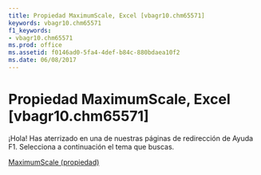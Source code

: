 ```yaml
---
title: Propiedad MaximumScale, Excel [vbagr10.chm65571]
keywords: vbagr10.chm65571
f1_keywords:
- vbagr10.chm65571
ms.prod: office
ms.assetid: f0146ad0-5fa4-4def-b84c-880bdaea10f2
ms.date: 06/08/2017
---
```





# Propiedad MaximumScale, Excel [vbagr10.chm65571]

¡Hola! Has aterrizado en una de nuestras páginas de redirección de Ayuda F1. Selecciona a continuación el tema que buscas.


 [MaximumScale (propiedad)](http://msdn.microsoft.com/library/maximumscale-property%28Office.15%29.aspx)



